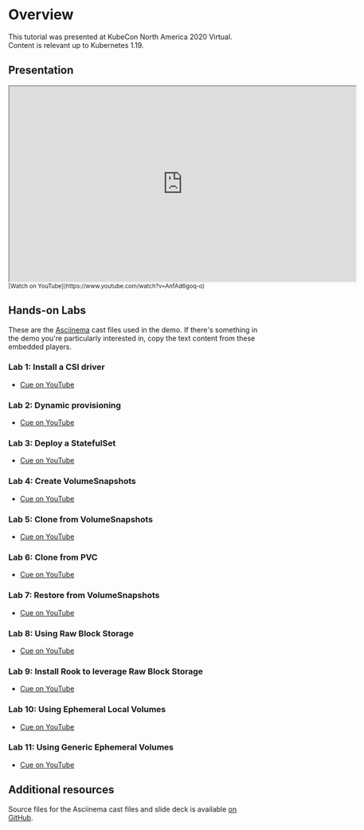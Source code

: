 # Overview

This tutorial was presented at KubeCon North America 2020 Virtual. Content is relevant up to Kubernetes 1.19.

## Presentation

<iframe width="696" height="392" src="https://www.youtube.com/embed/AnfAd6goq-o" frameborder="2" allow="accelerometer; autoplay; encrypted-media; gyroscope; picture-in-picture" allowfullscreen></iframe>
<small>[Watch on YouTube](https://www.youtube.com/watch?v=AnfAd6goq-o)</small>

## Hands-on Labs

These are the [Asciinema](https://asciinema.org) cast files used in the demo. If there's something in the demo you're particularly interested in, copy the text content from these embedded players.

### Lab 1: Install a CSI driver

- [Cue on YouTube](https://youtu.be/AnfAd6goq-o?t=967)
<script id="asciicast-OZTw1ovvK6nTTsBrGCb7wFOmG" src="https://asciinema.org/a/OZTw1ovvK6nTTsBrGCb7wFOmG.js" async></script>

### Lab 2: Dynamic provisioning

- [Cue on YouTube](https://youtu.be/AnfAd6goq-o?t=1887)
<script id="asciicast-HqzBnCCzR72BORPflM8zJwgIY" src="https://asciinema.org/a/HqzBnCCzR72BORPflM8zJwgIY.js" async></script>

### Lab 3: Deploy a StatefulSet

- [Cue on YouTube](https://youtu.be/AnfAd6goq-o?t=2393)
<script id="asciicast-jT3FnDA4lFueQpamSW5OtgXNo" src="https://asciinema.org/a/jT3FnDA4lFueQpamSW5OtgXNo.js" async></script>

### Lab 4: Create VolumeSnapshots

- [Cue on YouTube](https://youtu.be/AnfAd6goq-o?t=2707)
<script id="asciicast-Ul1lZ04kInqbeTZe73izkgGro" src="https://asciinema.org/a/Ul1lZ04kInqbeTZe73izkgGro.js" async></script>

### Lab 5: Clone from VolumeSnapshots

- [Cue on YouTube](https://youtu.be/AnfAd6goq-o?t=2975)
<script id="asciicast-pRA6mlAWbBc7auQyh9KIfZ1a8" src="https://asciinema.org/a/pRA6mlAWbBc7auQyh9KIfZ1a8.js" async></script>

### Lab 6: Clone from PVC

- [Cue on YouTube](https://youtu.be/AnfAd6goq-o?t=3263)
<script id="asciicast-hJBkkgOfyCdj2GuQNHgeDQkiV" src="https://asciinema.org/a/hJBkkgOfyCdj2GuQNHgeDQkiV.js" async></script>

### Lab 7: Restore from VolumeSnapshots

- [Cue on YouTube](https://youtu.be/AnfAd6goq-o?t=3561)
<script id="asciicast-mgxX194lgRmBOP2r5yez6Bm6O" src="https://asciinema.org/a/mgxX194lgRmBOP2r5yez6Bm6O.js" async></script>

### Lab 8: Using Raw Block Storage

- [Cue on YouTube](https://youtu.be/AnfAd6goq-o?t=3848)
<script id="asciicast-vrT6a46P1oQmbvJNn13FOiTLV" src="https://asciinema.org/a/vrT6a46P1oQmbvJNn13FOiTLV.js" async></script>

### Lab 9: Install Rook to leverage Raw Block Storage

- [Cue on YouTube](https://youtu.be/AnfAd6goq-o?t=4095)
<script id="asciicast-vrT6a46P1oQmbvJNn13FOiTLV" src="https://asciinema.org/a/vrT6a46P1oQmbvJNn13FOiTLV.js" async></script>

### Lab 10: Using Ephemeral Local Volumes

- [Cue on YouTube](https://youtu.be/AnfAd6goq-o?t=4621)
<script id="asciicast-bVIsAPD2Thl4RVxbTprl8tRT0" src="https://asciinema.org/a/bVIsAPD2Thl4RVxbTprl8tRT0.js" async></script>

### Lab 11: Using Generic Ephemeral Volumes

- [Cue on YouTube](https://youtu.be/AnfAd6goq-o?t=4786)
<script id="asciicast-DngOSTmZubaVTaxCgVwYJNsJV" src="https://asciinema.org/a/DngOSTmZubaVTaxCgVwYJNsJV.js" async></script>

## Additional resources

Source files for the Asciinema cast files and slide deck is available [on GitHub](https://github.com/datamattsson/kcna2020).
